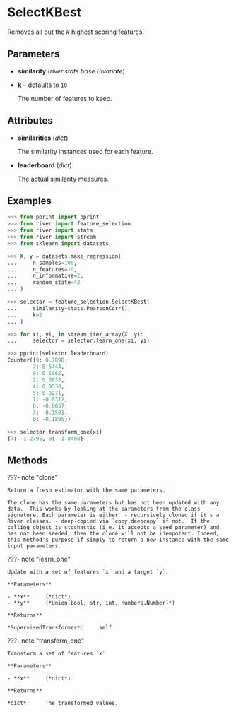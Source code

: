 # SelectKBest

Removes all but the $k$ highest scoring features.



## Parameters

- **similarity** (*river.stats.base.Bivariate*)

- **k** – defaults to `10`

    The number of features to keep.


## Attributes

- **similarities** (*dict*)

    The similarity instances used for each feature.

- **leaderboard** (*dict*)

    The actual similarity measures.


## Examples

```python
>>> from pprint import pprint
>>> from river import feature_selection
>>> from river import stats
>>> from river import stream
>>> from sklearn import datasets

>>> X, y = datasets.make_regression(
...     n_samples=100,
...     n_features=10,
...     n_informative=2,
...     random_state=42
... )

>>> selector = feature_selection.SelectKBest(
...     similarity=stats.PearsonCorr(),
...     k=2
... )

>>> for xi, yi, in stream.iter_array(X, y):
...     selector = selector.learn_one(xi, yi)

>>> pprint(selector.leaderboard)
Counter({9: 0.7898,
        7: 0.5444,
        8: 0.1062,
        2: 0.0638,
        4: 0.0538,
        5: 0.0271,
        1: -0.0312,
        6: -0.0657,
        3: -0.1501,
        0: -0.1895})

>>> selector.transform_one(xi)
{7: -1.2795, 9: -1.8408}
```

## Methods

???- note "clone"

    Return a fresh estimator with the same parameters.

    The clone has the same parameters but has not been updated with any data.  This works by looking at the parameters from the class signature. Each parameter is either  - recursively cloned if it's a River classes. - deep-copied via `copy.deepcopy` if not.  If the calling object is stochastic (i.e. it accepts a seed parameter) and has not been seeded, then the clone will not be idempotent. Indeed, this method's purpose if simply to return a new instance with the same input parameters.

    
???- note "learn_one"

    Update with a set of features `x` and a target `y`.

    **Parameters**

    - **x**     (*dict*)    
    - **y**     (*Union[bool, str, int, numbers.Number]*)    
    
    **Returns**

    *SupervisedTransformer*:     self
    
???- note "transform_one"

    Transform a set of features `x`.

    **Parameters**

    - **x**     (*dict*)    
    
    **Returns**

    *dict*:     The transformed values.
    
